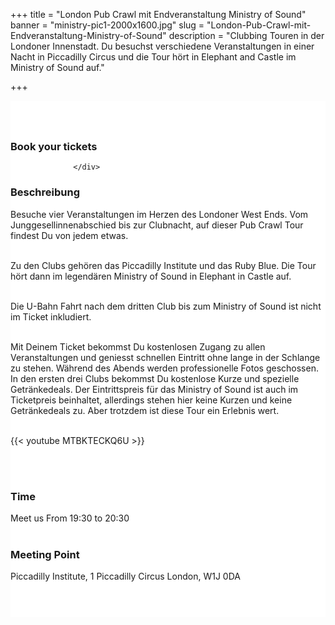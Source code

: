 ﻿+++
title = "London Pub Crawl mit Endveranstaltung Ministry of Sound"
banner = "ministry-pic1-2000x1600.jpg"
slug = "London-Pub-Crawl-mit-Endveranstaltung-Ministry-of-Sound"
description = "Clubbing Touren in der Londoner Innenstadt. Du besuchst verschiedene Veranstaltungen in einer Nacht in Piccadilly Circus und die Tour hört in Elephant and Castle im Ministry of Sound auf."

+++

<section class="mbr-section" id="msg-box5-1w" style="background-color: rgb(255, 255, 255); padding-top: 40px; padding-bottom: 40px;">
    <div class="container">
        <div class="row">
        <div class="col-md-6 col-lg-5 col-xl-4" id= "fix1">
<h3>Book your tickets</h3>
<script src="https://assets.ticketinghub.com/checkout.js" data-channel="1143f7a6-9007-49c0-8c15-806d20e54a91" data-endpoint="https://api.ticketinghub.com" data-product="568d4363-9d53-4777-9dc0-39d0757758de" data-layout="embed" data-landing="calendar" data-event-period="7" data-events-view-mode="multi-day" data-fields="name,email,telephone" data-lang="de" data-collect-voucher-recipient-info="1" data-color="#1b2d49" data-button-label="BOOK NOW" data-footer="ssl" data-social-sharing="0" data-subscribe="1" data-discounts="1" data-free="0" data-avs="0" data-ga-track-pageviews="1" data-ga-track-purchases="1"></script>



                  </div>
<div class="col-md-6 col-lg-7 col-xl-8"> <h3 class="mbr-section-title display-2">Beschreibung</h3>

Besuche vier Veranstaltungen im Herzen des Londoner West Ends.  Vom Junggesellinnenabschied bis zur Clubnacht, auf dieser Pub Crawl Tour findest Du von jedem etwas.<br><br>

Zu den Clubs gehören das Piccadilly Institute und das Ruby Blue. Die Tour hört dann im legendären Ministry of Sound in Elephant in Castle auf.<br><br>

Die U-Bahn Fahrt nach dem dritten Club bis zum Ministry of Sound ist nicht im Ticket inkludiert.<br><br>

Mit Deinem Ticket bekommst Du kostenlosen Zugang zu allen Veranstaltungen und geniesst schnellen Eintritt ohne lange in der Schlange zu stehen. Während des Abends werden  professionelle Fotos geschossen.
In den ersten drei Clubs bekommst Du kostenlose Kurze und spezielle Getränkedeals.
Der Eintrittspreis für das Ministry of Sound ist auch im Ticketpreis beinhaltet, allerdings stehen hier keine Kurzen und keine Getränkedeals zu. Aber trotzdem ist diese Tour ein Erlebnis wert.<br><br>


{{< youtube MTBKTECKQ6U >}}

<br>
<br>
<h3 class="mbr-section-title display-2">Time</h3>
 Meet us From 19:30 to 20:30
<br>
<br>

<h3 class="mbr-section-title display-2">Meeting Point</h3>
Piccadilly Institute, 1 Piccadilly Circus London, W1J 0DA
<br>
<br>
<script src='https://static.citymapper.com/js/embed/widget.js' data-slug='ogkm9y' data-width=600></script> </div>

</section>
